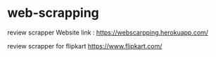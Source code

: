 # web-scrapping
review scrapper
Website link : https://webscarpping.herokuapp.com/

review scrapper for  flipkart https://www.flipkart.com/
